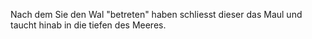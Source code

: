 Nach dem Sie den Wal "betreten" haben schliesst dieser das Maul und taucht hinab in die tiefen des Meeres.
